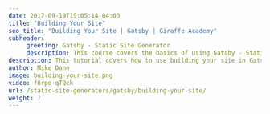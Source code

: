 ```yaml
---
date: 2017-09-19T15:05:14-04:00
title: "Building Your Site"
seo_title: "Building Your Site | Gatsby | Giraffe Academy"
subheader:
     greeting: Gatsby - Static Site Generator
     description: This course covers the basics of using Gatsby - Static Site Generator. Work your way through the videos and we'll teach you everything you need to know to create a professional and scalable website or blog!
description: This tutorial covers how to use building your site in Gatsby -  Static Site Generator.
author: Mike Dane
image: building-your-site.png
video: f8rpo-qTQek
url: /static-site-generators/gatsby/building-your-site/
weight: 7
---
```

